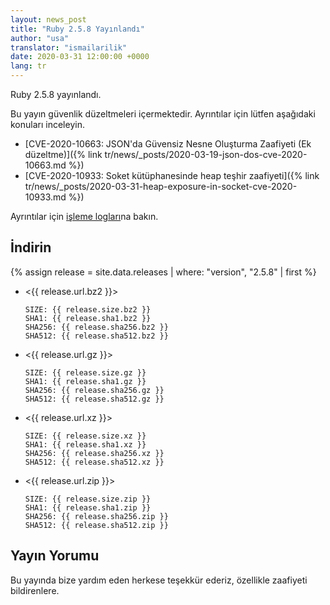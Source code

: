 ```yaml
---
layout: news_post
title: "Ruby 2.5.8 Yayınlandı"
author: "usa"
translator: "ismailarilik"
date: 2020-03-31 12:00:00 +0000
lang: tr
---
```


Ruby 2.5.8 yayınlandı.

Bu yayın güvenlik düzeltmeleri içermektedir.
Ayrıntılar için lütfen aşağıdaki konuları inceleyin.

* [CVE-2020-10663: JSON'da Güvensiz Nesne Oluşturma Zaafiyeti (Ek düzeltme)]({% link tr/news/_posts/2020-03-19-json-dos-cve-2020-10663.md %})
* [CVE-2020-10933: Soket kütüphanesinde heap teşhir zaafiyeti]({% link tr/news/_posts/2020-03-31-heap-exposure-in-socket-cve-2020-10933.md %})

Ayrıntılar için [işleme logları](https://github.com/ruby/ruby/compare/v2_5_7...v2_5_8)na bakın.

## İndirin

{% assign release = site.data.releases | where: "version", "2.5.8" | first %}

* <{{ release.url.bz2 }}>

      SIZE: {{ release.size.bz2 }}
      SHA1: {{ release.sha1.bz2 }}
      SHA256: {{ release.sha256.bz2 }}
      SHA512: {{ release.sha512.bz2 }}

* <{{ release.url.gz }}>

      SIZE: {{ release.size.gz }}
      SHA1: {{ release.sha1.gz }}
      SHA256: {{ release.sha256.gz }}
      SHA512: {{ release.sha512.gz }}

* <{{ release.url.xz }}>

      SIZE: {{ release.size.xz }}
      SHA1: {{ release.sha1.xz }}
      SHA256: {{ release.sha256.xz }}
      SHA512: {{ release.sha512.xz }}

* <{{ release.url.zip }}>

      SIZE: {{ release.size.zip }}
      SHA1: {{ release.sha1.zip }}
      SHA256: {{ release.sha256.zip }}
      SHA512: {{ release.sha512.zip }}

## Yayın Yorumu

Bu yayında bize yardım eden herkese teşekkür ederiz, özellikle zaafiyeti bildirenlere.
